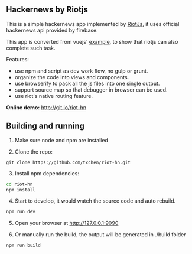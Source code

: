 ## Hackernews by Riotjs
This is a simple hackernews app implemented by [RiotJs](https://muut.com/riotjs/), it uses official hackernews api provided by firebase.

This app is converted from vuejs' [example](http://vuejs.org/examples/hackernews.html), to show that riotjs can also complete such task.

Features:
* use npm and script as dev work flow, no gulp or grunt.
* organize the code into views and components.
* use browserify to pack all the js files into one single output.
* support source map so that debugger in browser can be used.
* use riot's native routing feature.

**Online demo:** http://git.io/riot-hn

## Building and running

1. Make sure node and npm are installed

2. Clone the repo:
  ```
  git clone https://github.com/txchen/riot-hn.git
  ```

3. Install npm dependencies:
  ```bash
  cd riot-hn
  npm install
  ```

4. Start to develop, it would watch the source code and auto rebuild.
  ```bash
  npm run dev
  ```

5. Open your browser at http://127.0.0.1:9090

6. Or manually run the build, the output will be generated in ./build folder
  ```bash
  npm run build
  ```

